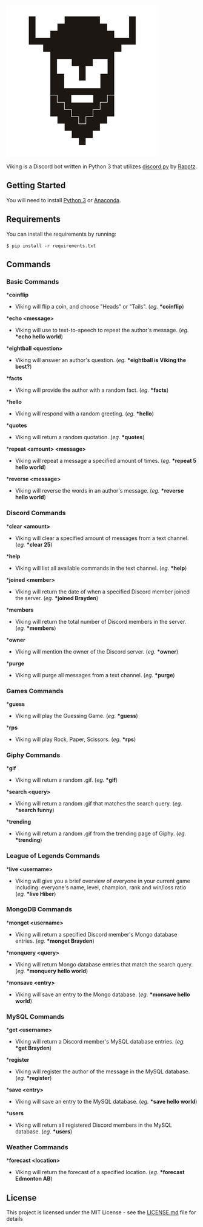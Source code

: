 ![Alt text](viking.png?raw=true "Viking")

Viking is a Discord bot written in Python 3 that utilizes [discord.py](https://github.com/Rapptz/discord.py) by [Rapptz](https://github.com/Rapptz).

## Getting Started

You will need to install [Python 3](https://www.python.org/downloads/) or [Anaconda](https://www.continuum.io/downloads).

## Requirements

You can install the requirements by running:
```
$ pip install -r requirements.txt
```


## Commands

### **Basic Commands**

***coinflip**
* Viking will flip a coin, and choose "Heads" or "Tails". (*eg.* **\*coinflip**)

***echo \<message>**
* Viking will use to text-to-speech to repeat the author's message. (*eg.* **\*echo hello world**)

***eightball \<question>**
* Viking will answer an author's question. (*eg.* **\*eightball is Viking the best?**)

***facts**
* Viking will provide the author with a random fact. (*eg.* **\*facts**)

***hello**
* Viking will respond with a random greeting. (*eg.* **\*hello**)

***quotes**
* Viking will return a random quotation. (*eg.* **\*quotes**)

***repeat \<amount> \<message>**
* Viking will repeat a message a specified amount of times. (*eg.* **\*repeat 5 hello world**)

***reverse \<message>**
* Viking will reverse the words in an author's message. (*eg.* **\*reverse hello world**)

### **Discord Commands**

***clear \<amount>**
* Viking will clear a specified amount of messages from a text channel. (*eg.* **\*clear 25**)

***help**
* Viking will list all available commands in the text channel. (*eg.* **\*help**)

***joined \<member>**
* Viking will return the date of when a specified Discord member joined the server. (*eg.* **\*joined Brayden**)

***members**
* Viking will return the total number of Discord members in the server. (*eg.* **\*members**)

***owner**
* Viking will mention the owner of the Discord server. (*eg.* **\*owner**)

***purge**
* Viking will purge all messages from a text channel. (*eg.* **\*purge**)

### **Games Commands**

***guess**
* Viking will play the Guessing Game. (*eg.* **\*guess**)

***rps**
* Viking will play Rock, Paper, Scissors. (*eg.* **\*rps**)

### **Giphy Commands**

***gif**
* Viking will return a random .gif. (*eg.* **\*gif**)

***search \<query>**
* Viking will return a random .gif that matches the search query. (*eg.* **\*search funny**)

***trending**
* Viking will return a random .gif from the trending page of Giphy. (*eg.* **\*trending**)

### **League of Legends Commands**

***live \<username>**
* Viking will give you a brief overview of everyone in your current game including: everyone's name, level, champion, rank and win/loss ratio (*eg.* **\*live Hiber**)

### **MongoDB Commands**

***monget \<username>**
* Viking will return a specified Discord member's Mongo database entries. (*eg.* **\*monget Brayden**)

***monquery \<query>**
* Viking will return Mongo database entries that match the search query. (*eg.* **\*monquery hello world**)

***monsave \<entry>**
* Viking will save an entry to the Mongo database. (*eg.* **\*monsave hello world**)

### **MySQL Commands**

***get \<username>**
* Viking will return a Discord member's MySQL database entries. (*eg.* **\*get Brayden**)

***register**
* Viking will register the author of the message in the MySQL database. (*eg.* **\*register**)

***save \<entry>**
* Viking will save an entry to the MySQL database. (*eg.* **\*save hello world**)

***users**
* Viking will return all registered Discord members in the MySQL database. (*eg.* **\*users**)

### **Weather Commands**

***forecast \<location>**
* Viking will return the forecast of a specified location. (*eg.* **\*forecast Edmonton AB**)

## License

This project is licensed under the MIT License - see the [LICENSE.md](LICENSE.md) file for details
